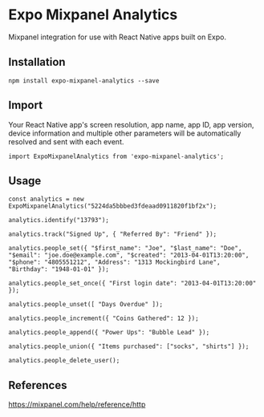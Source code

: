 Expo Mixpanel Analytics
=========

Mixpanel integration for use with React Native apps built on Expo.

## Installation

```
npm install expo-mixpanel-analytics --save
```

## Import

Your React Native app's screen resolution, app name, app ID, app version, device information and multiple other parameters will be automatically resolved and sent with each event.
```
import ExpoMixpanelAnalytics from 'expo-mixpanel-analytics';
```

## Usage
```
const analytics = new ExpoMixpanelAnalytics("5224da5bbbed3fdeaad0911820f1bf2x");

analytics.identify("13793");

analytics.track("Signed Up", { "Referred By": "Friend" });

analytics.people_set({ "$first_name": "Joe", "$last_name": "Doe", "$email": "joe.doe@example.com", "$created": "2013-04-01T13:20:00", "$phone": "4805551212", "Address": "1313 Mockingbird Lane", "Birthday": "1948-01-01" });

analytics.people_set_once({ "First login date": "2013-04-01T13:20:00" });

analytics.people_unset([ "Days Overdue" ]);

analytics.people_increment({ "Coins Gathered": 12 });

analytics.people_append({ "Power Ups": "Bubble Lead" });

analytics.people_union({ "Items purchased": ["socks", "shirts"] });

analytics.people_delete_user();

```

## References
https://mixpanel.com/help/reference/http